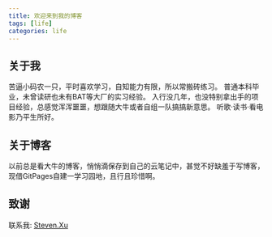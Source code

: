 ```yaml
---
title: 欢迎来到我的博客
tags: [life]
categories: life
---
```



## 关于我
苦逼小码农一只，平时喜欢学习，自知能力有限，所以常搬砖练习。
普通本科毕业，未曾读研也未有BAT等大厂的实习经验。
入行没几年，也没特别拿出手的项目经验，总感觉浑浑噩噩，想跟随大牛或者自组一队搞搞新意思。
听歌·读书·看电影乃平生所好。


## 关于博客
以前总是看大牛的博客，悄悄滴保存到自己的云笔记中，甚觉不好缺羞于写博客，现借GitPages自建一学习园地，且行且珍惜啊。


## 致谢



联系我: [Steven.Xu](nonumber1989@gmail.com)


